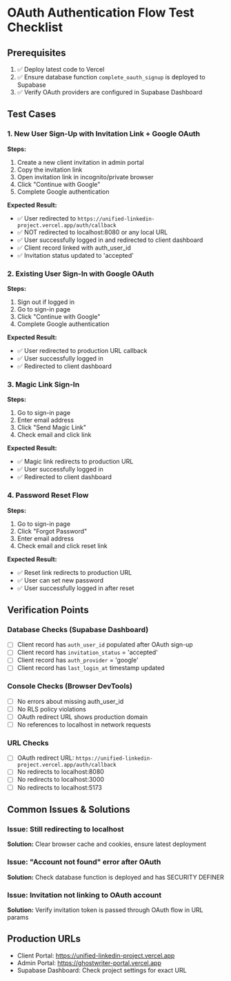# OAuth Authentication Flow Test Checklist

## Prerequisites
1. ✅ Deploy latest code to Vercel
2. ✅ Ensure database function `complete_oauth_signup` is deployed to Supabase
3. ✅ Verify OAuth providers are configured in Supabase Dashboard

## Test Cases

### 1. New User Sign-Up with Invitation Link + Google OAuth
**Steps:**
1. Create a new client invitation in admin portal
2. Copy the invitation link
3. Open invitation link in incognito/private browser
4. Click "Continue with Google"
5. Complete Google authentication

**Expected Result:**
- ✅ User redirected to `https://unified-linkedin-project.vercel.app/auth/callback`
- ✅ NOT redirected to localhost:8080 or any local URL
- ✅ User successfully logged in and redirected to client dashboard
- ✅ Client record linked with auth_user_id
- ✅ Invitation status updated to 'accepted'

### 2. Existing User Sign-In with Google OAuth
**Steps:**
1. Sign out if logged in
2. Go to sign-in page
3. Click "Continue with Google"
4. Complete Google authentication

**Expected Result:**
- ✅ User redirected to production URL callback
- ✅ User successfully logged in
- ✅ Redirected to client dashboard

### 3. Magic Link Sign-In
**Steps:**
1. Go to sign-in page
2. Enter email address
3. Click "Send Magic Link"
4. Check email and click link

**Expected Result:**
- ✅ Magic link redirects to production URL
- ✅ User successfully logged in
- ✅ Redirected to client dashboard

### 4. Password Reset Flow
**Steps:**
1. Go to sign-in page
2. Click "Forgot Password"
3. Enter email address
4. Check email and click reset link

**Expected Result:**
- ✅ Reset link redirects to production URL
- ✅ User can set new password
- ✅ User successfully logged in after reset

## Verification Points

### Database Checks (Supabase Dashboard)
- [ ] Client record has `auth_user_id` populated after OAuth sign-up
- [ ] Client record has `invitation_status` = 'accepted'
- [ ] Client record has `auth_provider` = 'google'
- [ ] Client record has `last_login_at` timestamp updated

### Console Checks (Browser DevTools)
- [ ] No errors about missing auth_user_id
- [ ] No RLS policy violations
- [ ] OAuth redirect URL shows production domain
- [ ] No references to localhost in network requests

### URL Checks
- [ ] OAuth redirect URL: `https://unified-linkedin-project.vercel.app/auth/callback`
- [ ] No redirects to localhost:8080
- [ ] No redirects to localhost:3000
- [ ] No redirects to localhost:5173

## Common Issues & Solutions

### Issue: Still redirecting to localhost
**Solution:** Clear browser cache and cookies, ensure latest deployment

### Issue: "Account not found" error after OAuth
**Solution:** Check database function is deployed and has SECURITY DEFINER

### Issue: Invitation not linking to OAuth account
**Solution:** Verify invitation token is passed through OAuth flow in URL params

## Production URLs
- Client Portal: https://unified-linkedin-project.vercel.app
- Admin Portal: https://ghostwriter-portal.vercel.app
- Supabase Dashboard: Check project settings for exact URL